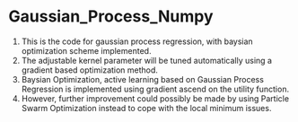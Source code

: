 # Gaussian_Process_Numpy
1. This is the code for gaussian process regression, with baysian optimization scheme implemented. 
2. The adjustable kernel parameter will be tuned automatically using a gradient based optimization method.
3. Baysian Optimization, active learning based on Gaussian Process Regression is implemented using gradient ascend on the utility function.
4. However, further improvement could possibly be made by using Particle Swarm Optimization instead to cope with the local minimum issues.
 
